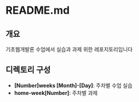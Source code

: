 # README.md

## 개요

기초웹개발론 수업에서 실습과 과제 위한 레포지토리입니다

## 디렉토리 구성

- **[Number]weeks [Month]-[Day]**: 주차별 수업 실습
- **home-week[Number]**: 주차별 과제
